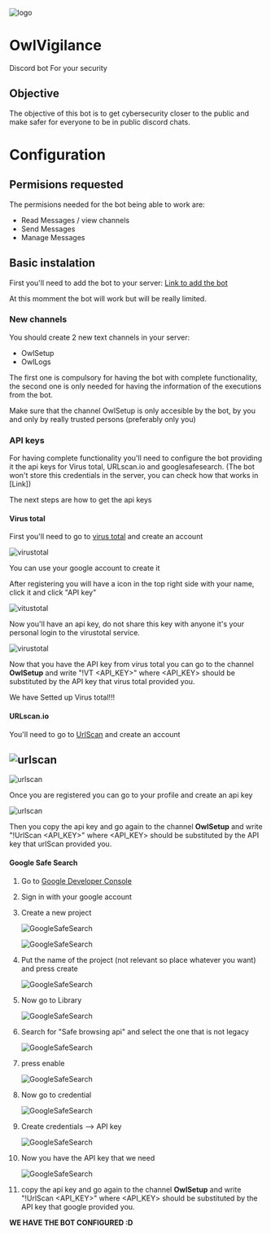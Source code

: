 ![logo](./Images/LogoOwlVigilance.jpg)

# OwlVigilance
Discord bot For your security

## Objective
The objective of this bot is to get cybersecurity closer to the public and make safer for everyone to be in public discord chats.

# Configuration

## Permisions requested

The permisions needed for the bot being able to work are:

* Read Messages / view channels
* Send Messages
* Manage Messages 

## Basic instalation

First you'll need to add the bot to your server:
[Link to add the bot](https://discord.com/api/oauth2/authorize?client_id=1156270414960541758&permissions=11264&redirect_uri=https%3A%2F%2Fgithub.com%2Ftrilogi77%2FOwlVigilance&scope=bot)

At this momment the bot will work but will be really limited.

### New channels

You should create 2 new text channels in your server:
* OwlSetup
* OwlLogs

The first one is compulsory for having the bot with complete functionality, the second one is only needed for having the information of the executions from the bot.

Make sure that the channel OwlSetup is only accesible by the bot, by you and only by really trusted persons (preferably only you)

### API keys

For having complete functionality you'll need to configure the bot providing it the api keys for Virus total, URLscan.io and googlesafesearch. (The bot won't store this credentials in the server, you can check how that works in [Link])

The next steps are how to get the api keys

#### Virus total

First you'll need to go to [virus total](https://www.virustotal.com/) and create an account

![virustotal](Images/virusTotal.png)

You can use your google account to create it

After registering you will have a icon in the top right side with your name, click it and click "API key"

![vitustotal](Images/virusTotal2.png)

Now you'll have an api key, do not share this key with anyone it's your personal login to the virustotal service.

![virustotal](Images/virusTotal3.png)

Now that you have the API key from virus total you can go to the channel **OwlSetup** and write "!VT <API_KEY>" where <API_KEY> should be substituted by the API key that virus total provided you.

We have Setted up Virus total!!!


#### URLscan.io

You'll need to go to [UrlScan](https://urlscan.io/) and create an account

![urlscan](Images/urlscan.png)
-
![urlscan](Images/urlscan2.png)

Once you are registered you can go to your profile and create an api key

![urlscan](Images/urlscan3.png)

Then you copy the api key and go again to the channel **OwlSetup** and write "!UrlScan <API_KEY>" where <API_KEY> should be substituted by the API key that urlScan provided you.

#### Google Safe Search

1. Go to [Google Developer Console](https://console.developers.google.com/)
2. Sign in with your google account
3. Create a new project
   
   ![GoogleSafeSearch](Images/googleSafesearch.png)

   ![GoogleSafeSearch](Images/googleSafesearch2.png)
4. Put the name of the project (not relevant so place whatever you want) and press create
   
   ![GoogleSafeSearch](Images/googleSafesearch3.png)
5. Now go to Library
   
   ![GoogleSafeSearch](Images/googleSafesearch4.png)
6. Search for "Safe browsing api" and select the one that is not legacy
   
   ![GoogleSafeSearch](Images/googleSafesearch5.png)
7. press enable
   
   ![GoogleSafeSearch](Images/googleSafesearch6.png)
8. Now go to credential
   
   ![GoogleSafeSearch](Images/googleSafesearch7.png)
9.  Create credentials --> API key
    
    ![GoogleSafeSearch](Images/googleSafesearch8.png)
10. Now you have the API key that we need
    
    ![GoogleSafeSearch](Images/googleSafesearch9.png)

11. copy the api key and go again to the channel **OwlSetup** and write "!UrlScan <API_KEY>" where <API_KEY> should be substituted by the API key that google provided you.
   

**WE HAVE THE BOT CONFIGURED :D**